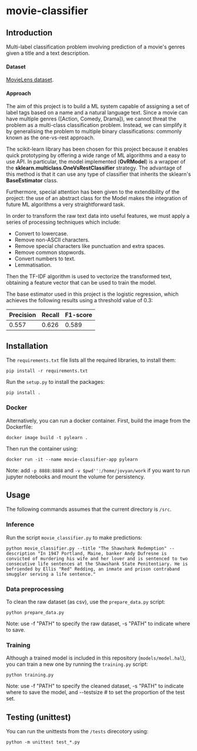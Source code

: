 # movie-classifier

## Introduction

Multi-label classification problem involving prediction of a movie's genres given a title and a text description.

#### Dataset

[MovieLens dataset](https://www.kaggle.com/rounakbanik/the-movies-dataset/version/7#movies_metadata.csv).

#### Approach

The aim of this project is to build a ML system capable of assigning a set of label tags based on a name and a natural language text. Since a movie can have multiple genres ([Action, Comedy, Drama]), we cannot threat the problem as a multi-class classification problem. Instead, we can simplify it by generalising the problem to multiple binary classifications: commonly known as the one-vs-rest approach.

The scikit-learn library has been chosen for this project because it enables quick prototyping by offering a wide range of ML algorithms and a easy to use API. In particular, the model implemented (**OvRModel**) is a wrapper of the **sklearn.multiclass.OneVsRestClassifier** strategy. The advantage of this method is that it can use any type of classifier that inherits the sklearn's **BaseEstimator** class.

Furthermore, special attention has been given to the extendibility of the project: the use of an abstract class for the Model makes the integration of future ML algorithms a very straightforward task.

In order to transform the raw text data into useful features, we must apply a series of processing techniques which include:

- Convert to lowercase.
- Remove non-ASCII characters.
- Remove special characters like punctuation and extra spaces.
- Remove common stopwords.
- Convert numbers to text.
- Lemmatisation.

Then the TF-IDF algorithm is used to vectorize the transformed text, obtaining a feature vector that can be used to train the model.

The base estimator used in this project is the logistic regression, which achieves the following results using a threshold value of 0.3:

| Precision | Recall | F1-score |
|-----------|--------|----------|
| 0.557     | 0.626  | 0.589    |

## Installation

The ```requirements.txt``` file lists all the required libraries, to install them:

```
pip install -r requirements.txt
```

Run the ```setup.py``` to install the packages:

```
pip install .
```

### Docker

Alternatively, you can run a docker container. First, build the image from the Dockerfile:

```
docker image build -t pylearn .
```

Then run the container using:
```
docker run -it --name movie-classifier-app pylearn
```

Note: add ```-p 8888:8888``` and ```-v $pwd'':/home/jovyan/work``` if you want to run jupyter notebooks and mount the volume for persistency.

## Usage

The following commands assumes that the current directory is ```/src```.

### Inference

Run the script ```movie_classifier.py``` to make predictions:
```
python movie_classifier.py --title "The Shawshank Redemption" --description "In 1947 Portland, Maine, banker Andy Dufresne is convicted of murdering his wife and her lover and is sentenced to two consecutive life sentences at the Shawshank State Penitentiary. He is befriended by Ellis "Red" Redding, an inmate and prison contraband smuggler serving a life sentence."
```

### Data preprocessing

To clean the raw dataset (as csv), use the ```prepare_data.py``` script:
```
python prepare_data.py
```
Note: use -f "PATH" to specify the raw dataset, -s "PATH" to indicate where to save.

### Training

Although a trained model is included in this repository (```models/model.hal```), you can train a new one by running the ```training.py``` script:

```
python training.py
```

Note: use -f "PATH" to specify the cleaned dataset, -s "PATH" to indicate where to save the model, and --testsize # to set the proportion of the test set.

## Testing (unittest)

You can run the unittests from the ```/tests``` direcotory using:

```
python -m unittest test_*.py
```